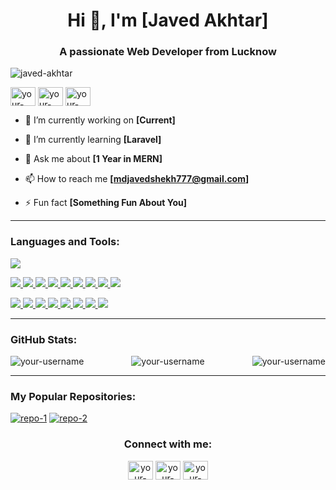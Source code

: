 <!-- Header Section -->
<h1 align="center">Hi 👋, I'm [Javed Akhtar]</h1>
<h3 align="center">A passionate Web Developer from Lucknow</h3>

<!-- Profile Views -->
<p align="left"> <img src="https://avatars.githubusercontent.com/u/144610278?v=4" alt="javed-akhtar" /> </p>

<!-- Social Links -->
<p align="left">
  <a href="https://linkedin.com/in/your-linkedin" target="blank"><img align="center" src="https://cdn.jsdelivr.net/npm/simple-icons@3.0.1/icons/linkedin.svg" alt="your-linkedin" height="30" width="40" /></a>
  <a href="https://stackoverflow.com/users/your-stackoverflow" target="blank"><img align="center" src="https://cdn.jsdelivr.net/npm/simple-icons@3.0.1/icons/stackoverflow.svg" alt="your-stackoverflow" height="30" width="40" /></a>
  <a href="https://instagram.com/your-instagram" target="blank"><img align="center" src="https://cdn.jsdelivr.net/npm/simple-icons@3.0.1/icons/instagram.svg" alt="your-instagram" height="30" width="40" /></a>
</p>

<!-- Short About Section -->
- 🔭 I’m currently working on **[Current]**

- 🌱 I’m currently learning **[Laravel]**

- 💬 Ask me about **[1 Year in MERN]**

- 📫 How to reach me **[mdjavedshekh777@gmail.com]**

- ⚡ Fun fact **[Something Fun About You]**

---

<!-- Languages and Tools -->
<h3 align="left">Languages and Tools:</h3>
<p align="left"> 
  <a href="https://www.cprogramming.com/" target="_blank"> <img src="https://img.icons8.com/color/48/000000/c-programming.png"/> </a>

  <a href="https://www.java.com/" target="_blank"> <img src="https://img.icons8.com/color/48/000000/java-coffee-cup-logo.png"/> </a>
  <a href="https://www.php.com/" target="_blank"> <img src="https://img.icons8.com/color/48/000000/php.png"/> </a>
  <a href="https://www.laravel.com/" target="_blank"> <img src="https://img.icons8.com/fluency/48/000000/laravel.png"/> </a>
  <a href="https://www.javascript.com/" target="_blank"> <img src="https://img.icons8.com/color/48/000000/javascript.png"/> </a>
  <a href="https://www.typescript.com/" target="_blank"> <img src="https://img.icons8.com/color/48/000000/typescript.png"/> </a>
  <a href="https://nodejs.org/en/" target="_blank"> <img src="https://img.icons8.com/color/48/000000/nodejs.png"/> </a>
  <a href="https://reactjs.org/" target="_blank"> <img src="https://img.icons8.com/color/48/000000/react-native.png"/> </a> 
  <a href="https://www.mongodb.com/" target="_blank"> <img src="https://img.icons8.com/color/48/000000/mongodb.png"/> </a>
  <a href="https://www.expressjs.com/" target="_blank"> <img src="https://img.icons8.com/ios/50/000000/express-js.png"/> </a>
 <!-- <a href="https://www.redux.com/" target="_blank"> <img src="https://img.icons8.com/color/48/000000/redux.png"/> </a> -->
  <a href="https://www.redux.com/" target="_blank"> <img src="https://img.icons8.com/external-tal-revivo-shadow-tal-revivo/48/000000/external-redux-an-official-react-binding-for-building-user-interfaces-logo-shadow-tal-revivo.png"/> </a>
 <a href="https://www.bootstrap.com/" target="_blank"> <img src="https://img.icons8.com/color/48/000000/bootstrap.png"/> </a>
 <a href="https://www.tailwind.com/" target="_blank"> <img src="https://img.icons8.com/fluency/48/000000/tailwind-css.png"/> </a>
 <a href="https://www.bootstrap.com/" target="_blank"> <img src="https://img.icons8.com/color/48/000000/firebase.png"/> </a>
 <a href="https://www.postman.com/" target="_blank"> <img src="https://img.icons8.com/fluency/48/000000/postman-api.png"/> </a>
 <a href="https://www.bootstrap.com/" target="_blank"> <img src="https://img.icons8.com/color/48/000000/figma.png"/> </a>
 <a href="https://www.bootstrap.com/" target="_blank"> <img src="https://img.icons8.com/fluency/48/000000/canva.png"/> </a>
  <a href="https://git-scm.com/" target="_blank"> <img src="https://img.icons8.com/color/48/000000/git.png"/> </a>
</p>

---

<!-- GitHub Stats -->
<h3 align="left">GitHub Stats:</h3>
<p>
  <img align="left" src="https://github-readme-stats.vercel.app/api?username=your-username&show_icons=true&theme=dark" alt="your-username" />
  <img align="right" src="https://github-readme-stats.vercel.app/api/top-langs?username=your-username&show_icons=true&theme=dark&layout=compact" alt="your-username" />
</p>

<!-- Contributions -->
<p align="center">
  <img src="https://github-readme-streak-stats.herokuapp.com/?user=your-username&theme=dark" alt="your-username" />
</p>

---

<!-- Popular Repositories -->
<h3 align="left">My Popular Repositories:</h3>
<p align="left">
  <a href="https://github.com/your-username/repo-1"><img src="https://github-readme-stats.vercel.app/api/pin/?username=your-username&repo=repo-1&theme=dark" alt="repo-1" /></a>
  <a href="https://github.com/your-username/repo-2"><img src="https://github-readme-stats.vercel.app/api/pin/?username=your-username&repo=repo-2&theme=dark" alt="repo-2" /></a>
</p>

<!-- Footer Section -->
<h3 align="center">Connect with me:</h3>
<p align="center">
  <a href="https://twitter.com/your-twitter" target="blank"><img align="center" src="https://cdn.jsdelivr.net/npm/simple-icons@3.0.1/icons/twitter.svg" alt="your-twitter" height="30" width="40" /></a>
  <a href="https://linkedin.com/in/your-linkedin" target="blank"><img align="center" src="https://cdn.jsdelivr.net/npm/simple-icons@3.0.1/icons/linkedin.svg" alt="your-linkedin" height="30" width="40" /></a>
  <a href="https://instagram.com/code-mj/" target="blank"><img align="center" src="https://cdn.jsdelivr.net/npm/simple-icons@3.0.1/icons/instagram.svg" alt="your-instagram" height="30" width="40" /></a>
</p>
